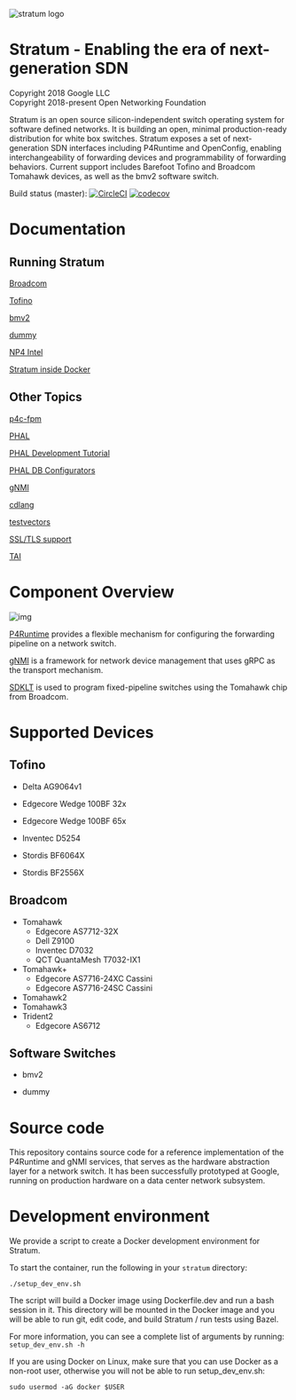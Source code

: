 <!--
Copyright 2018 Google LLC
Copyright 2018-present Open Networking Foundation

SPDX-License-Identifier: Apache-2.0
-->

![stratum logo](stratum/docs/images/stratum-logo.png)

# Stratum - Enabling the era of next-generation SDN

Copyright 2018 Google LLC <br/>
Copyright 2018-present Open Networking Foundation

Stratum is an open source silicon-independent switch operating system for software defined networks. It is building an open, minimal production-ready distribution for white box switches. Stratum exposes a set of next-generation SDN interfaces including P4Runtime and OpenConfig, enabling interchangeability of forwarding devices and programmability of forwarding behaviors. Current support includes Barefoot Tofino and Broadcom Tomahawk devices, as well as the bmv2 software switch.

Build status (master): [![CircleCI](https://circleci.com/gh/stratum/stratum/tree/master.svg?style=svg)](https://circleci.com/gh/stratum/stratum/tree/master)
[![codecov](https://codecov.io/gh/stratum/stratum/branch/master/graph/badge.svg)](https://codecov.io/gh/stratum/stratum)

# Documentation

## Running Stratum

[Broadcom](stratum/hal/bin/bcm/standalone/README.md)

[Tofino](stratum/hal/bin/barefoot/README.md)

[bmv2](stratum/hal/bin/bmv2/README.md)

[dummy](stratum/hal/bin/dummy/README.md)

[NP4 Intel](stratum/hal/bin/np4intel/docker/README.md)

[Stratum inside Docker](TODO)

## Other Topics

[p4c-fpm](stratum/p4c_backends/README.md)

[PHAL](stratum/docs/phal.md)

[PHAL Development Tutorial](stratum/docs/phal_development_tutorial.md)

[PHAL DB Configurators](stratum/docs/configurators.md)

[gNMI](stratum/docs/gnmi/README.md)

[cdlang](stratum/testing/cdlang/README.md)

[testvectors](stratum/public/proto/tv.proto)

[SSL/TLS support](stratum/lib/security/README.md)

[TAI](stratum/docs/tai/README.md)

# Component Overview

![img](stratum/docs/images/stratum_architecture.png)

[P4Runtime](https://p4.org/p4-runtime) provides a flexible mechanism for
configuring the forwarding pipeline on a network switch.

[gNMI](https://github.com/openconfig/reference/tree/master/rpc/gnmi) is a
framework for network device management that uses gRPC as the transport
mechanism.

[SDKLT](https://github.com/Broadcom-Network-Switching-Software/SDKLT) is used
to program fixed-pipeline switches using the Tomahawk chip from Broadcom.

# Supported Devices

## Tofino

- Delta AG9064v1

- Edgecore Wedge 100BF 32x

- Edgecore Wedge 100BF 65x

- Inventec D5254

- Stordis BF6064X

- Stordis BF2556X

## Broadcom

- Tomahawk
    - Edgecore AS7712-32X
    - Dell Z9100
    - Inventec D7032
    - QCT QuantaMesh T7032-IX1
- Tomahawk+
    - Edgecore AS7716-24XC Cassini
    - Edgecore AS7716-24SC Cassini
- Tomahawk2
- Tomahawk3
- Trident2
    - Edgecore AS6712

## Software Switches

- bmv2

- dummy

# Source code

This repository contains source code for a reference implementation of
the P4Runtime and gNMI services, that serves as the hardware abstraction layer
for a network switch. It has been successfully prototyped at Google, running on
production hardware on a data center network subsystem.

# Development environment

We provide a script to create a Docker development environment for Stratum.

To start the container, run the following in your `stratum` directory:

    ./setup_dev_env.sh

The script will build a Docker image using Dockerfile.dev and run a bash session
in it. This directory will be mounted in the Docker image and you will be able
to run git, edit code, and build Stratum / run tests using Bazel.

For more information, you can see a complete list of arguments by running:
`setup_dev_env.sh -h`

If you are using Docker on Linux, make sure that you can use Docker as a
non-root user, otherwise you will not be able to run setup_dev_env.sh:

    sudo usermod -aG docker $USER
